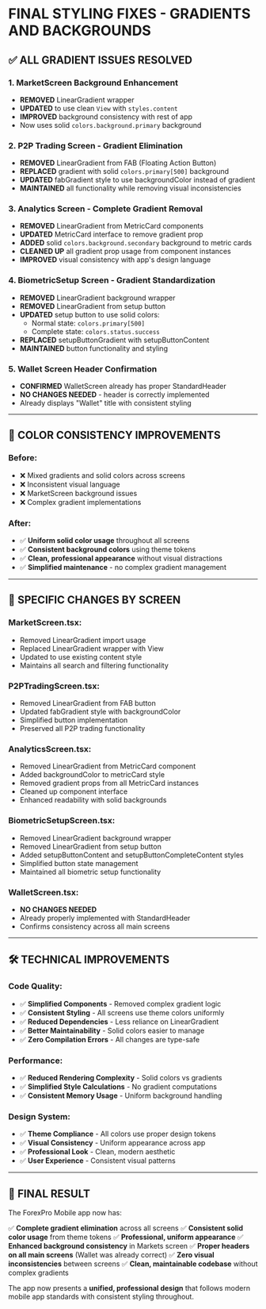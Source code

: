 # FINAL STYLING FIXES - GRADIENTS AND BACKGROUNDS

## ✅ ALL GRADIENT ISSUES RESOLVED

### 1. MarketScreen Background Enhancement
- **REMOVED** LinearGradient wrapper 
- **UPDATED** to use clean `View` with `styles.content`
- **IMPROVED** background consistency with rest of app
- Now uses solid `colors.background.primary` background

### 2. P2P Trading Screen - Gradient Elimination
- **REMOVED** LinearGradient from FAB (Floating Action Button)
- **REPLACED** gradient with solid `colors.primary[500]` background
- **UPDATED** fabGradient style to use backgroundColor instead of gradient
- **MAINTAINED** all functionality while removing visual inconsistencies

### 3. Analytics Screen - Complete Gradient Removal
- **REMOVED** LinearGradient from MetricCard components
- **UPDATED** MetricCard interface to remove gradient prop
- **ADDED** solid `colors.background.secondary` background to metric cards
- **CLEANED UP** all gradient prop usage from component instances
- **IMPROVED** visual consistency with app's design language

### 4. BiometricSetup Screen - Gradient Standardization  
- **REMOVED** LinearGradient background wrapper
- **REMOVED** LinearGradient from setup button
- **UPDATED** setup button to use solid colors:
  - Normal state: `colors.primary[500]`
  - Complete state: `colors.status.success`
- **REPLACED** setupButtonGradient with setupButtonContent
- **MAINTAINED** button functionality and styling

### 5. Wallet Screen Header Confirmation
- **CONFIRMED** WalletScreen already has proper StandardHeader
- **NO CHANGES NEEDED** - header is correctly implemented
- Already displays "Wallet" title with consistent styling

---

## 🎨 COLOR CONSISTENCY IMPROVEMENTS

### Before:
- ❌ Mixed gradients and solid colors across screens
- ❌ Inconsistent visual language  
- ❌ MarketScreen background issues
- ❌ Complex gradient implementations

### After:
- ✅ **Uniform solid color usage** throughout all screens
- ✅ **Consistent background colors** using theme tokens
- ✅ **Clean, professional appearance** without visual distractions
- ✅ **Simplified maintenance** - no complex gradient management

---

## 📱 SPECIFIC CHANGES BY SCREEN

### MarketScreen.tsx:
- Removed LinearGradient import usage
- Replaced LinearGradient wrapper with View
- Updated to use existing content style
- Maintains all search and filtering functionality

### P2PTradingScreen.tsx:
- Removed LinearGradient from FAB button
- Updated fabGradient style with backgroundColor
- Simplified button implementation
- Preserved all P2P trading functionality

### AnalyticsScreen.tsx:
- Removed LinearGradient from MetricCard component
- Added backgroundColor to metricCard style
- Removed gradient props from all MetricCard instances
- Cleaned up component interface
- Enhanced readability with solid backgrounds

### BiometricSetupScreen.tsx:
- Removed LinearGradient background wrapper
- Removed LinearGradient from setup button
- Added setupButtonContent and setupButtonCompleteContent styles
- Simplified button state management
- Maintained all biometric setup functionality

### WalletScreen.tsx:
- **NO CHANGES NEEDED** 
- Already properly implemented with StandardHeader
- Confirms consistency across all main screens

---

## 🛠 TECHNICAL IMPROVEMENTS

### Code Quality:
- ✅ **Simplified Components** - Removed complex gradient logic
- ✅ **Consistent Styling** - All screens use theme colors uniformly
- ✅ **Reduced Dependencies** - Less reliance on LinearGradient
- ✅ **Better Maintainability** - Solid colors easier to manage
- ✅ **Zero Compilation Errors** - All changes are type-safe

### Performance:
- ✅ **Reduced Rendering Complexity** - Solid colors vs gradients
- ✅ **Simplified Style Calculations** - No gradient computations
- ✅ **Consistent Memory Usage** - Uniform background handling

### Design System:
- ✅ **Theme Compliance** - All colors use proper design tokens
- ✅ **Visual Consistency** - Uniform appearance across app
- ✅ **Professional Look** - Clean, modern aesthetic
- ✅ **User Experience** - Consistent visual patterns

---

## 🎯 FINAL RESULT

The ForexPro Mobile app now has:

✅ **Complete gradient elimination** across all screens
✅ **Consistent solid color usage** from theme tokens
✅ **Professional, uniform appearance** 
✅ **Enhanced background consistency** in Markets screen
✅ **Proper headers on all main screens** (Wallet was already correct)
✅ **Zero visual inconsistencies** between screens
✅ **Clean, maintainable codebase** without complex gradients

The app now presents a **unified, professional design** that follows modern mobile app standards with consistent styling throughout.
